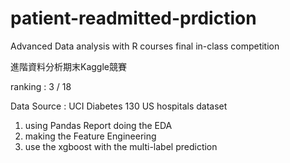 # patient-readmitted-prdiction
Advanced Data analysis with R courses final in-class competition

進階資料分析期末Kaggle競賽

ranking : 3 / 18

Data Source : UCI Diabetes 130 US hospitals dataset

1. using Pandas Report doing the EDA
2. making the Feature Engineering
3. use the xgboost with the multi-label prediction


